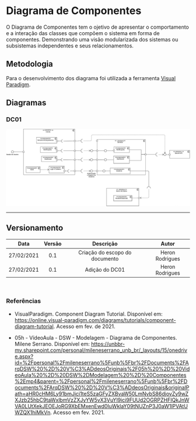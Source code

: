 # Diagrama de Componentes

O Diagrama de Componentes tem o ojetivo de apresentar o comportamento e a interação das classes que compõem o sistema em forma de componentes. Demonstrando uma visão modularizada dos sistemas ou subsistemas independentes e seus relacionamentos.

## Metodologia

Para o desenvolvimento dos diagrama foi utilizada a ferramenta [Visual Paradigm](https://online.visual-paradigm.com/drive/#diagramlist:new=ComponentDiagram).

## Diagramas

### DC01

![DC01](../../../assets/img/components/dc01.jpg)

---

## Versionamento

|Data|Versão|Descrição|Autor|
|:--------:|:---:|:-------------------:|:------------:|
|27/02/2021| 0.1 | Criação do escopo do documento| Heron Rodrigues 
|27/02/2021| 0.1 | Adição do DC01 | Heron Rodrigues 
  
</br>

### Referências

- VisualParadigm. Component Diagram Tutorial. Disponível em: <https://online.visual-paradigm.com/diagrams/tutorials/component-diagram-tutorial>. Acesso em fev. de 2021.

- 05h - VídeoAula - DSW - Modelagem - Diagrama de Componentes. Milene Serrano. Disponível em: <https://unbbr-my.sharepoint.com/personal/mileneserrano_unb_br/_layouts/15/onedrive.aspx?id=%2Fpersonal%2Fmileneserrano%5Funb%5Fbr%2FDocuments%2FArqDSW%20%2D%20V%C3%ADdeosOriginais%2F05h%20%2D%20VideoAula%20%2D%20DSW%2DModelagem%20%2D%20Componentes%2Emp4&parent=%2Fpersonal%2Fmileneserrano%5Funb%5Fbr%2FDocuments%2FArqDSW%20%2D%20V%C3%ADdeosOriginais&originalPath=aHR0cHM6Ly91bmJici1teS5zaGFyZXBvaW50LmNvbS86djovZy9wZXJzb25hbC9taWxlbmVzZXJyYW5vX3VuYl9ici9FUUd2OGRPZHFIQkJnWVA0LUtXekJEOEJoRG9XbEMxenEwd0luWklaY09tNUZnP3J0aW1lPVAtUWZQX1hiMkVn>. Acesso em fev. 2021.